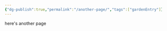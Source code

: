 ```yaml
---
{"dg-publish":true,"permalink":"/another-page/","tags":["gardenEntry"]}
---
```


here's another page